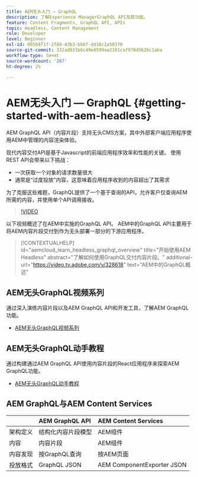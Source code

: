```yaml
---
title: AEM无头入门 — GraphQL
description: 了解Experience ManagerGraphQL API及其功能。
feature: Content Fragments, GraphQL API, APIs
topic: Headless, Content Management
role: Developer
level: Beginner
exl-id: 0056971f-2f89-43b3-bb6f-dd16c2a50370
source-git-commit: 332ad831b6c49e8599aa2181caf978d5626c1aba
workflow-type: tm+mt
source-wordcount: '267'
ht-degree: 2%

---
```


# AEM无头入门 — GraphQL {#getting-started-with-aem-headless}

AEM GraphQL API（内容片段）支持无头CMS方案，其中外部客户端应用程序使用AEM中管理的内容渲染体验。

现代内容交付API是基于Javascript的前端应用程序效率和性能的关键。 使用REST API会带来以下挑战：

* 一次获取一个对象的请求数量很大
* 通常是“过度投放”内容，这意味着应用程序收到的内容超出了其需求

为了克服这些难题，GraphQL提供了一个基于查询的API，允许客户仅查询AEM所需的内容，并使用单个API调用接收。

>[!VIDEO](https://video.tv.adobe.com/v/328618/?quality=12&learn=on)

以下视频概述了在AEM中实施的GraphQL API。 AEM中的GraphQL API主要用于将AEM内容片段交付到作为无头部署一部分的下游应用程序。

>[!CONTEXTUALHELP]
>id="aemcloud_learn_headless_graphql_overview"
>title="开始使用AEM Headless"
>abstract="了解如何使用GraphQL交付内容片段。"
>additional-url="https://video.tv.adobe.com/v/328618" text="AEM中的GraphQL概述"

## AEM无头GraphQL视频系列

通过深入演练内容片段以及AEM GraphQL API和开发工具，了解AEM GraphQL功能。

* [AEM无头GraphQL视频系列](./video-series/modeling-basics.md)

## AEM无头GraphQL动手教程

通过构建通过AEM GraphQL API使用内容片段的React应用程序来探索AEM GraphQL功能。

* [AEM无头GraphQL动手教程](./multi-step/overview.md)

## AEM GraphQL与AEM Content Services

|  | AEM GraphQL API | AEM Content Services |
|--------------------------------|:-----------------|:---------------------|
| 架构定义 | 结构化内容片段模型 | AEM组件 |
| 内容 | 内容片段 | AEM组件 |
| 内容发现 | 按GraphQL查询 | 按AEM页面 |
| 投放格式 | GraphQL JSON | AEM ComponentExporter JSON |
